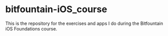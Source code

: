 # bitfountain-iOS_course

This is the repository for the exercises and apps I do during the Bitfountain iOS Foundations course.
